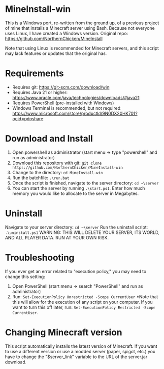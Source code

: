 # MineInstall-win
This is a Windows port, re-written from the ground up, of a previous project of mine that installs a Minecraft server using Bash. Because not everyone uses Linux, I have created a Windows version.
Original repo: https://github.com/NorthernChicken/MineInstall

Note that using Linux is recommended for Minecraft servers, and this script may lack features or updates that the original has.

# Requirements
* Requires git: https://git-scm.com/download/win
* Requires Java 21 or higher: https://www.oracle.com/java/technologies/downloads/#java21
* Requires PowerShell (pre-installed with Windows)
* Windows Terminal is recommended, but not required: https://www.microsoft.com/store/productId/9N0DX20HK701?ocid=pdpshare

# Download and Install
1. Open powershell as administrator (start menu -> type "powershell" and run as administrator)
2. Download this repository with git: ```git clone https://github.com/NorthernChicken/MineInstall-win```
3. Change to the directory: ```cd MineInstall-win```
4. Run the batchfile: ```.\run.bat```
5. Once the script is finished, navigate to the server directory: ```cd ~\server```
6. You can start the server by running ```.\start.ps1```. Enter how much memory you would like to allocate to the server in Megabytes.

# Uninstall
Navigate to your server directory: ```cd ~\server```
Run the uninstall script: ```.\uninstall.ps1``` WARNING: THIS WILL DELETE YOUR SERVER, ITS WORLD, AND ALL PLAYER DATA. RUN AT YOUR OWN RISK.

# Troubleshooting
If you ever get an error related to "execution policy," you may need to change this setting:
1. Open PowerShell (start menu -> search "PowerShell" and run as administrator)
2. Run: ```Set-ExecutionPolicy Unrestricted -Scope CurrentUser```
*Note that this will allow for the execution of any script on your computer. If you want to turn this off later, run: ```Set-ExecutionPolicy Restricted -Scope CurrentUser```.

# Changing Minecraft version
This script automatically installs the latest version of Minecraft. If you want to use a different version or use a modded server (paper, spigot, etc.) you have to change the "$server_link" variable to the URL of the server.jar download.